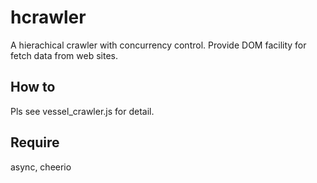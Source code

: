 hcrawler
========

A hierachical crawler with concurrency control. Provide DOM facility for fetch data from web sites.

How to
------
Pls see vessel_crawler.js for detail.

Require
-------
async, cheerio